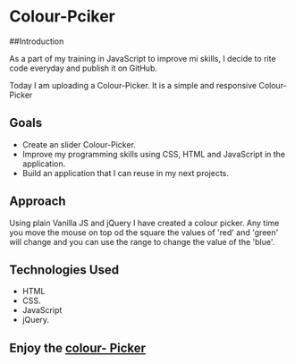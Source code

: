 # Colour-Pciker

##Introduction

As a part of my training in JavaScript to improve mi skills, I decide to rite code everyday and publish it on GitHub.

Today I am uploading a Colour-Picker. It is a simple and responsive Colour-Picker

## Goals

- Create an slider Colour-Picker.
- Improve my programming skills using CSS, HTML and JavaScript in the application.
- Build an application that I can reuse in my next projects.

## Approach

Using plain Vanilla JS and jQuery I have created a colour picker. Any time you move the mouse on top od the square the values of 'red' and 'green' will change and you can use the range to change the value of the 'blue'.

## Technologies Used
- HTML
- CSS.
- JavaScript
- jQuery.

## Enjoy the [colour- Picker](https://armandoltx.github.io/colour-picker/)
